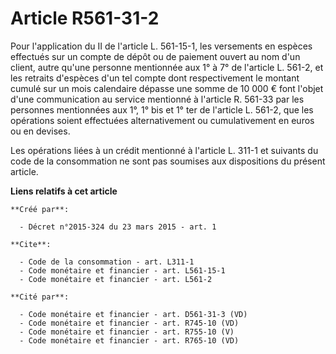 # Article R561-31-2

Pour l'application du II de l'article L. 561-15-1, les versements en espèces effectués sur un compte de dépôt ou de paiement
ouvert au nom d'un client, autre qu'une personne mentionnée aux 1° à 7° de l'article L. 561-2, et les retraits d'espèces d'un
tel compte dont respectivement le montant cumulé sur un mois calendaire dépasse une somme de 10 000 € font l'objet d'une
communication au service mentionné à l'article R. 561-33 par les personnes mentionnées aux 1°, 1° bis et 1° ter de l'article
L. 561-2, que les opérations soient effectuées alternativement ou cumulativement en euros ou en devises. 

Les opérations liées à un crédit mentionné à l'article L. 311-1 et suivants du code de la consommation ne sont pas soumises
aux dispositions du présent article.

**Liens relatifs à cet article**

	**Créé par**:

	  - Décret n°2015-324 du 23 mars 2015 - art. 1

	**Cite**:

	  - Code de la consommation - art. L311-1
	  - Code monétaire et financier - art. L561-15-1
	  - Code monétaire et financier - art. L561-2

	**Cité par**:

	  - Code monétaire et financier - art. D561-31-3 (VD)
	  - Code monétaire et financier - art. R745-10 (VD)
	  - Code monétaire et financier - art. R755-10 (V)
	  - Code monétaire et financier - art. R765-10 (VD)
